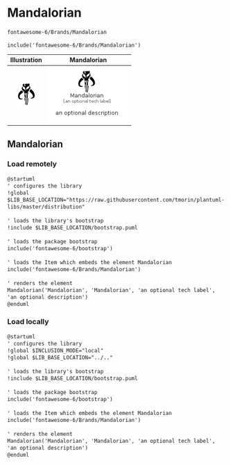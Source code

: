 # Mandalorian


```text
fontawesome-6/Brands/Mandalorian
```

```text
include('fontawesome-6/Brands/Mandalorian')
```



| Illustration | Mandalorian |
| :---: | :---: |
| ![illustration for Illustration](../../fontawesome-6/Brands/Mandalorian.png) | ![illustration for Mandalorian](../../fontawesome-6/Brands/Mandalorian.Local.png) |




## Mandalorian

### Load remotely
```plantuml
@startuml
' configures the library
!global $LIB_BASE_LOCATION="https://raw.githubusercontent.com/tmorin/plantuml-libs/master/distribution"

' loads the library's bootstrap
!include $LIB_BASE_LOCATION/bootstrap.puml

' loads the package bootstrap
include('fontawesome-6/bootstrap')

' loads the Item which embeds the element Mandalorian
include('fontawesome-6/Brands/Mandalorian')

' renders the element
Mandalorian('Mandalorian', 'Mandalorian', 'an optional tech label', 'an optional description')
@enduml
```

### Load locally
```plantuml
@startuml
' configures the library
!global $INCLUSION_MODE="local"
!global $LIB_BASE_LOCATION="../.."

' loads the library's bootstrap
!include $LIB_BASE_LOCATION/bootstrap.puml

' loads the package bootstrap
include('fontawesome-6/bootstrap')

' loads the Item which embeds the element Mandalorian
include('fontawesome-6/Brands/Mandalorian')

' renders the element
Mandalorian('Mandalorian', 'Mandalorian', 'an optional tech label', 'an optional description')
@enduml
```

